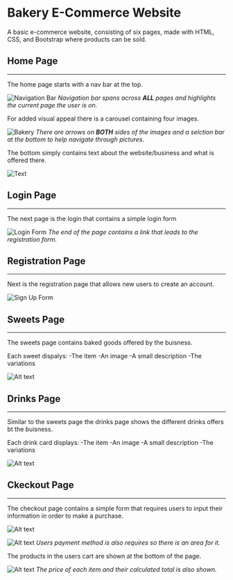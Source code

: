 # Bakery E-Commerce Website

A basic e-commerce website, consisting of six pages, made with HTML, CSS, and Bootstrap where products can be sold.

## Home Page
***
The home page starts with a nav bar at the top.

![Navigation Bar](images/capture.JPG)
_Navigation bar spans across **ALL** pages and highlights the current page the user is on._

For added visual appeal there is a carousel containing four images.

![Bakery](images/carousel-1.JPG)
_There are arrows on **BOTH** sides of the images and a selction bar at the bottom to help navigate through pictures._

The bottom simply contains text about the website/business and what is offered there.

![Text](images/home.JPG)

## Login Page
***
The next page is the login that contains a simple login form

![Login Form](images/login.JPG)
_The end of the page contains a link that leads to the registration form._

## Registration Page
***
Next is the registration page that allows new users to create an account.

![Sign Up Form](images/registration.JPG)

## Sweets Page
***
The sweets page contains baked goods offered by the buisness.

Each sweet dispalys:
-The item
-An image
-A small description
-The variations

![Alt text](images/sweets.JPG)

## Drinks Page
***
Similar to the sweets page the drinks page shows the different drinks offers bt the buisness.

Each drink card displays:
-The item
-An image
-A small description
-The variations

![Alt text](images/drinks.JPG)

## Ckeckout Page
***
The checkout page contains a simple form that requires users to input their information in order to make a purchase.

![Alt text](images/checkout-1.JPG)

![Alt text](images/checkout-2.JPG)
_Users payment method is also requires so there is an area for it._

The products in the users cart are shown at the bottom of the page. 

![Alt text](images/cart.JPG)
_The price of each item and their calculated total is also shown._